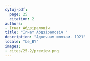 ```yaml
---
cytuj-pdf:
  page: 25
  citation: 2
authors:
- Ігнат Абдзіраловіч 
title: "Ігнат Абдзіраловіч "
description: "Адвечным шляхам. 1921"
locale: "be_BY"
images:
- cites/25-2/preview.png
---
```

